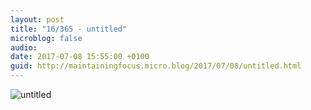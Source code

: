 ```yaml
---
layout: post
title: "16/365 - untitled"
microblog: false
audio: 
date: 2017-07-08 15:55:00 +0100
guid: http://maintainingfocus.micro.blog/2017/07/08/untitled.html
---
```

![untitled](https://f000.backblazeb2.com/file/Roel-Share/16-untitled.jpg)
